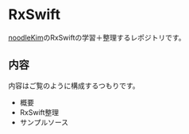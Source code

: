 # RxSwift
[noodleKim](https://github.com/Noodlekim)のRxSwiftの学習＋整理するレポジトリです。

## 内容
内容はご覧のように構成するつもりです。
- 概要
- RxSwift整理
- サンプルソース
